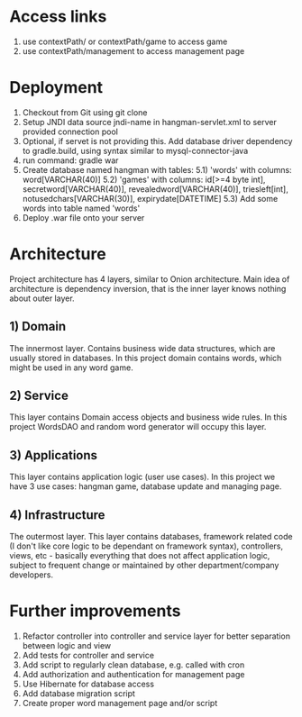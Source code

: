 # Access links
1) use contextPath/ or contextPath/game to access game
2) use contextPath/management to access management page

# Deployment
1) Checkout from Git using git clone
2) Setup JNDI data source jndi-name in hangman-servlet.xml to server provided connection pool
3) Optional, if servet is not providing this. Add database driver dependency to gradle.build, using syntax similar to 
   mysql-connector-java
4) run command: gradle war
5) Create database named hangman with tables:
    5.1) 'words' with columns: word[VARCHAR(40)]
    5.2) 'games' with columns: id[>=4 byte int], secretword[VARCHAR(40)], revealedword[VARCHAR(40)], triesleft[int],
         notusedchars[VARCHAR(30)], expirydate[DATETIME]
    5.3) Add some words into table named 'words'
6) Deploy .war file onto your server

# Architecture
Project architecture has 4 layers, similar to Onion architecture. Main idea of architecture is dependency inversion,
that is the inner layer knows nothing about outer layer.
## 1) Domain
The innermost layer. Contains business wide data structures, which are usually stored in databases. In this project
domain contains words, which might be used in any word game.
## 2) Service
This layer contains Domain access objects and business wide rules. In this project WordsDAO and random word generator
will occupy this layer.
## 3) Applications
This layer contains application logic (user use cases). In this project we have 3 use cases: hangman game, database
update and managing page.
## 4) Infrastructure
The outermost layer. This layer contains databases, framework related code (I don't like core logic to be dependant on
framework syntax), controllers, views, etc - basically everything that does not affect application logic, subject to
frequent change or maintained by other department/company developers.

# Further improvements
1) Refactor controller into controller and service layer for better separation between logic and view
2) Add tests for controller and service
3) Add script to regularly clean database, e.g. called with cron
4) Add authorization and authentication for management page
5) Use Hibernate for database access
6) Add database migration script
7) Create proper word management page and/or script
